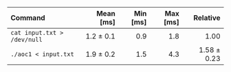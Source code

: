 | Command | Mean [ms] | Min [ms] | Max [ms] | Relative |
|:---|---:|---:|---:|---:|
| `cat input.txt > /dev/null` | 1.2 ± 0.1 | 0.9 | 1.8 | 1.00 |
| `./aoc1 < input.txt` | 1.9 ± 0.2 | 1.5 | 4.3 | 1.58 ± 0.23 |
